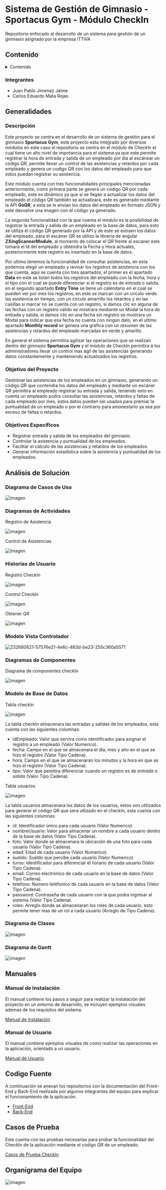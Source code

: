 # Sistema de Gestión de Gimnasio - Sportacus Gym - Módulo CheckIn
Repositorio enfocado al desarrollo de un sistema para gestión de un gimnasio asignado por la empresa iTTiVA

## Contenido
<details>
  <summary>Contenido</summary>
  <ol>
      <a href="#Generalidades">Generalidades</a>
      <ul>
        <li><a href="#Descripción">Descripción</a></li>
        <li><a href="#Objetivo-del-Proyecto">Objetivo del Proyecto</a></li>
        <li><a href="#Objetivos-Específicos">Objetivo Especificos</a></li>
      </ul>
      <a href="#Análisis-de-Solución">Análisis y Diseño de la Solución</a>
      <ul>
        <li><a href="#Diagrama-de-Casos-de-Uso">Diagrama de Casos de Uso</a></li>
        <li><a href="#Diagramas-de-Actividades">Diagrama de Actividades</a></li>
        <li><a href="#Historias-de-Usuario">Historias de Usuario</a></li>
        <li><a href="#Modelo-Vista-Controlador">Modelo Vista Controlador</a></li>
        <li><a href="#Diagramas-de-Componentes">Diagramas de Componentes</a></li>
        <li><a href="#Modelo-de-Base-de-Datos">Modelo de Base de Datos</a></li>
        <li><a href="#Diagrama-de-Clases">Diagrama de Clases</a></li>
        <li><a href="#Diagrama-de-Gantt">Diagrama de Grantt</a></li>
      </ul>
      <a href="#Manuales">Manuales</a>
      <ul>
        <li><a href="#Manual-de-Instalación">Manual de Instalación</a></li>
        <li><a href="#Manual-de-Usuario">Manual de Usuario</a></li>
      </ul>
      <a href="#Codigo-Fuente">Codigo Fuente</a>
      <br>
      <a href="#Casos-de-Prueba">Casos de Prueba</a>
      <br>
      <a href="#organigrama-del-equipo">Organigrama del Equipo</a>
  </ol>
</details>

### Integrantes
- Juan Pablo Jimenez Jaime
- Carlos Eduardo Mata Rojas

## Generalidades

### Descripción
Este proyecto se centra en el desarrollo de un sistema de gestión para el gimnasio **Sportacus Gym**, este proyecto esta integrado por diversos módulos en este caso el repositorio se centra en el módulo de CheckIn el cual tiene un alto nivel de impotancia para el sistema ya que este permite registrar la hora de entrada y salida de un empleado por dia al escánear un código QR, permite llevar un control de las asistencias y retardos por cada empleado y genera un codigo QR con los datos del empleado para que estos puedan registrar su asistencia.

Este módulo cuenta con tres funcionalidades principales mencionadas anteriormente, como primera parte se genera un código QR por cada empleado, este es dinámico ya que si se llegan a actualizar los datos del empleado el código QR también se actualizara, este es generado mediante la API **GoQR**, a esta se le envian los datos del empleado en formato JSON y este devuelve una imagen con el código ya generado.

La segunda funcionalidad con la que cuenta el módulo es la posibilidad de registrar la entrada y salida de un empleado en la base de datos, para esto se utiliza el código QR generado por la API y de este se extraen los datos del empleado, para el escáner QR se utilizo la libreria de angular **ZXingScannerModule**, al momento de colocar el QR frente al escaner este tomara el Id del empleado y obtendra la Fecha y Hora actuales, posteriormente este registro es insertado en la base de datos.

Por ultimo tenemos la funcionalidad de consultar asistencias, en esta podemos elegir un empleado y revisar los registros de asistencia con los que cuenta, aqui se cuenta con tres apartados, el primer es el apartado **Data** en este se listan todos los registros del empleado con la fecha, hora y el tipo con el cual se puede diferenciar si el registro es de entrada o salida, en el segundo apartado **Entry Time** se tiene un calendario en el cual se pueden ver por mes los registros, en este se marcan con un circulo verde las asistencia en tiempo, con un circulo amarrillo los retardos y en las casillas si marcar no se cuenta con un registro, si damos clic en alguna de las fechas con un registro válido se mostrara mediante un Modal la hora de entrada y salida, si damos clic en una fecha sin registro se mostrara un Modal para indicar que esa fecha no cuenta con ningún dato, en el ultimo apartado **Monthly record** se genera una gráfica con un resumen de las asistencias y retardos del empleado marcadas en verde y amarillo.

En general el sistema permitira agilizar las operaciones que se realizan dentro del gimnasio **Sportacus Gym** y el módulo de CheckIn permitira a los administradores llevar un control mas ágil de las asistencias generando datos constantemente y manteniendo actualizados los registros.

### Objetivo del Proyecto
Gestiónar las asistencias de los empleados en un gimnasio, generando un código QR que contendra los datos del empleado y mediante un escáner QR permitira al empleado registrar su entrada y salida, teniendo esto en cuenta un empleado podra consultar las asistencias, retardos y faltas de cada empleado por mes, estos datos pueden ser usados para premiar la puntualidad de un empleado o por el contrario para amonestarlo ya sea por exceso de faltas o retardos.

### Objetivos Específicos 
- Registrar entrada y salida de los empleados del gimnasio.
- Controlar la asistencia y puntualidad de los empleados.
- Facilitar el cálculo de las asistencias y retardos de los empleados.
- Generar información estadística sobre la asistencia y puntualidad de los empleados.

## Análisis de Solución

### Diagrama de Casos de Uso
![imagen](https://user-images.githubusercontent.com/106355475/233145245-a21111b7-dffd-4ae1-9cda-4fc456ff1e41.png)

### Diagramas de Actividades
Registro de Asistencia

![imagen](https://user-images.githubusercontent.com/106355475/232172149-e524fa39-57ad-42bf-ad2b-6d0057bbce85.png)

Control de Asistencias

![imagen](https://user-images.githubusercontent.com/106355475/232172160-911e5b39-6dcb-4eaf-8394-c394a1406e76.png)

### Historias de Usuario
Registro CheckIn

![imagen](https://user-images.githubusercontent.com/106355475/232917975-bde2355c-0f8e-4d53-89f9-abdf260e2116.png)

Control CheckIn

![imagen](https://user-images.githubusercontent.com/106355475/232918050-94295796-6719-49de-a4ff-c2bc85ef3642.png)

Obtener QR

![imagen](https://user-images.githubusercontent.com/106355475/232918103-2249b1b3-a99d-4d9b-ad5f-cc1d444e43d8.png)


### Modelo Vista Controlador
![232680621-57576e21-4e6c-483d-be23-255c360a5571](https://user-images.githubusercontent.com/106355475/232980975-4fe5c63b-4428-468c-a30c-59ef3af00180.png)

### Diagramas de Componentes
Diagrama de componentes checkIn

![imagen](https://user-images.githubusercontent.com/106355475/232858418-b9b6b0cf-75b2-4d42-ae0e-8319d97b0b67.png)

### Modelo de Base de Datos
Tabla checkIn

![imagen](https://user-images.githubusercontent.com/106355475/232687957-68ae0924-f83a-43b1-b5fc-ba468f8c1a59.png)

La tabla checkIn almacenara las entradas y salidas de los empleados, esta cuenta con las siguientes columnas:
- idEmpleado: Valor que servira como identificador para asignar el registro a un empleado (Valor Numerico). 
- fecha: Campo en el que se almacenara el dia, mes y año en el que se hizo el registro (Valor Tipo Cadena).
- hora: Campo en el que se almacenaran los minutos y la hora en que se hizo el registro (Valor Tipo Cadena).
- tipo: Valor que pemitira diferenciar cuando un registro es de *entrada* o *salida* (Valor Tipo Cadena).

Tabla usuarios

![imagen](https://user-images.githubusercontent.com/106355475/232687360-d339d538-80d8-4266-a2f8-fd3963499243.png)

La tabla usuarios almacenara los datos de los usuarios, estos son utilizados para generar el código QR que sera utlizado en el checkIn, esta cuenta con las siguientes columnas:
- id: Identificador único para cada usuario (Valor Numerico).
- nombreUsuario: Valor para almacenar un nombre a cada usuario dentro de la base de datos (Valor Tipo Cadena).
- foto: Valor donde se almacenara la ubicación de una foto para cada usuario (Valor Tipo Cadena).
- edad: Edad de cada usuario (Valor Numerico).
- sueldo: Sueldo que percibe cada usuario (Valor Numerico).
- turno: Identificador para diferenciar el horario de cada usuario (Valor Tipo Cadena).
- email: Correo electrónico de cada usuario en la base de datos (Valor Tipo Cadena).
- telefono: Número teléfonico de cada usuario en la base de datos (Valor Tipo Cadena).
- password: Contraseña de cada usuario con la que podra ingresar al sistema (Valor Tipo Cadena).
- roles: Arreglo donde se almacenaran los roles de cada usuario, esto permite tener mas de un rol a cada usuario (Arreglo de Tipo Cadena).

### Diagrama de Clases
![imagen](https://user-images.githubusercontent.com/106355475/232862691-a13a23b4-c55b-4f37-8f74-ec17c16c9192.png)

### Diagrama de Gantt
![imagen](https://user-images.githubusercontent.com/106355475/232641177-18fc520c-171b-4533-b06f-e1b9498cdc4d.png)

## Manuales

### Manual de Instalación
El manual contiene los pasos a seguir para realizar la instalación del proyecto en un entorno de desarrollo, se incluyen ejemplos visuales ademas de los requisitos del sistema.

[Manual de Instalación](https://github.com/CarlosMR75/Integradora_II/blob/main/Documentaci%C3%B3n/Proceso%20de%20instalaci%C3%B3n%20del%20proyecto.pdf)

### Manual de Usuario
El manual contiene ejemplos visuales de como realizar las operaciones en la aplicación, orientado a un usuario.

[Manual de Usuario](https://github.com/CarlosMR75/Integradora_II/blob/main/Documentaci%C3%B3n/Manual%20de%20usuario.pdf)

## Codigo Fuente
A continuación se anexan los repositorios con la documentación del Front-End y Back-End realizada por algunos integrantes del equipo para explicar el funcionamiento de la aplicación.

- [Front-End](https://github.com/CarlosMR75/Integradora_II/tree/main/GymCapyFit)
- [Back-End](https://github.com/CarlosMR75/Integradora_II/tree/main/BackEnd-GymCapyFit)

## Casos de Prueba
Este cuenta con las pruebas necesarias para probar la funcionalidad del CheckIn de la aplicación mediante el código QR de un empleado.

[Casos de Prueba CheckIn](https://docs.google.com/spreadsheets/d/1mwLT8bF0Y0MHDZP8omcphYW4_Qvtk7hS/edit?usp=share_link&ouid=101088110215326906116&rtpof=true&sd=true)

## Organigrama del Equipo
![imagen](https://user-images.githubusercontent.com/106355475/232168585-a70f95e6-c174-4a45-b36e-84d3d172024c.png)
